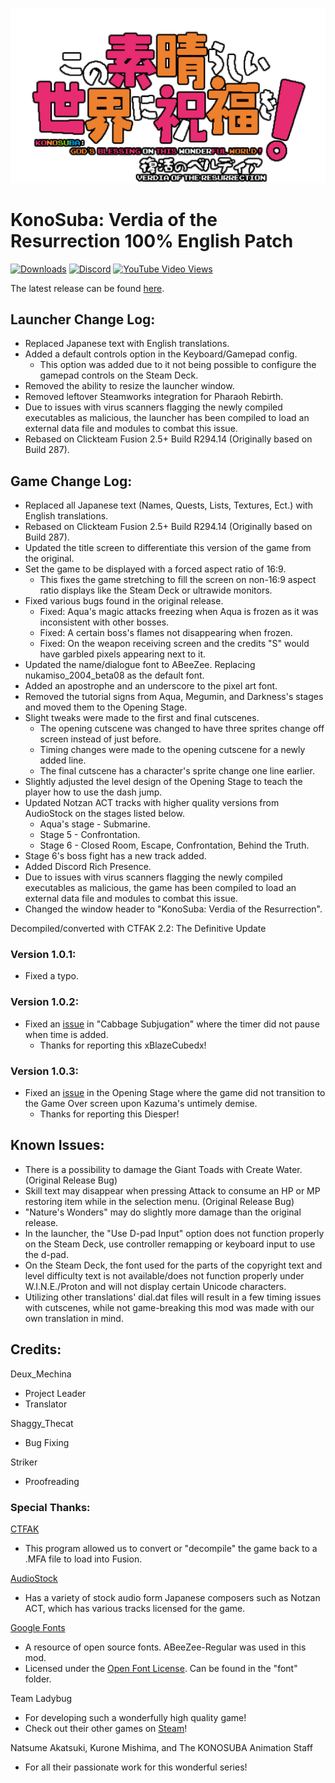 ![Logo](https://github.com/YunyunsFriends/Konosuba-Verdia-EN-Full/blob/c15937e56e6404d2c7b5bf7da0acba5da8374be7/githubassets/Logo.png)
# KonoSuba: Verdia of the Resurrection 100% English Patch
[![Downloads](https://img.shields.io/github/downloads/YunyunsFriends/Konosuba-Verdia-EN-Full/total.svg?logo=github)](https://github.com/YunyunsFriends/Konosuba-Verdia-EN-Full/releases) [![Discord](https://img.shields.io/discord/1088065217763737693?logo=discord&logoColor=%235865F2&color=%235865F2)](https://discord.gg/X2MWMUzWJ5) [![YouTube Video Views](https://img.shields.io/youtube/views/fUYvY4gCoJY)](https://www.youtube.com/watch?v=fUYvY4gCoJY)

The latest release can be found [here](https://github.com/YunyunsFriends/Konosuba-Verdia-EN-Full/releases).

## Launcher Change Log:

- Replaced Japanese text with English translations.
- Added a default controls option in the Keyboard/Gamepad config.
	- This option was added due to it not being possible to configure the gamepad controls on the Steam Deck.
- Removed the ability to resize the launcher window.
- Removed leftover Steamworks integration for Pharaoh Rebirth.
- Due to issues with virus scanners flagging the newly compiled executables as malicious, the launcher has been compiled to load an external data file and modules to combat this issue.
- Rebased on Clickteam Fusion 2.5+ Build R294.14 (Originally based on Build 287).

## Game Change Log:

- Replaced all Japanese text (Names, Quests, Lists, Textures, Ect.) with English translations.
- Rebased on Clickteam Fusion 2.5+ Build R294.14 (Originally based on Build 287).
- Updated the title screen to differentiate this version of the game from the original. 
- Set the game to be displayed with a forced aspect ratio of 16:9.
	- This fixes the game stretching to fill the screen on non-16:9 aspect ratio displays like the Steam Deck or ultrawide monitors.
- Fixed various bugs found in the original release.
	- Fixed: Aqua's magic attacks freezing when Aqua is frozen as it was inconsistent with other bosses.
	- Fixed: A certain boss's flames not disappearing when frozen.
	- Fixed: On the weapon receiving screen and the credits "S" would have garbled pixels appearing next to it.
- Updated the name/dialogue font to ABeeZee. Replacing nukamiso_2004_beta08 as the default font.
- Added an apostrophe and an underscore to the pixel art font.
- Removed the tutorial signs from Aqua, Megumin, and Darkness's stages and moved them to the Opening Stage.
- Slight tweaks were made to the first and final cutscenes.
	- The opening cutscene was changed to have three sprites change off screen instead of just before.
	- Timing changes were made to the opening cutscene for a newly added line.
	- The final cutscene has a character's sprite change one line earlier.
- Slightly adjusted the level design of the Opening Stage to teach the player how to use the dash jump.
- Updated Notzan ACT tracks with higher quality versions from AudioStock on the stages listed below.
	- Aqua's stage - Submarine.
	- Stage 5 - Confrontation.
	- Stage 6 - Closed Room, Escape, Confrontation, Behind the Truth.
- Stage 6's boss fight has a new track added.
- Added Discord Rich Presence.
- Due to issues with virus scanners flagging the newly compiled executables as malicious, the game has been compiled to load an external data file and modules to combat this issue.
- Changed the window header to "KonoSuba: Verdia of the Resurrection".

Decompiled/converted with CTFAK 2.2: The Definitive Update

### Version 1.0.1:

- Fixed a typo.

### Version 1.0.2:

- Fixed an [issue](https://github.com/YunyunsFriends/Konosuba-Verdia-EN-Full/issues/1) in "Cabbage Subjugation" where the timer did not pause when time is added.
	- Thanks for reporting this xBlazeCubedx!

### Version 1.0.3:

- Fixed an [issue](https://github.com/YunyunsFriends/Konosuba-Verdia-EN-Full/issues/2) in the Opening Stage where the game did not transition to the Game Over screen upon Kazuma's untimely demise.
	- Thanks for reporting this Diesper!

## Known Issues:

- There is a possibility to damage the Giant Toads with Create Water. (Original Release Bug)
- Skill text may disappear when pressing Attack to consume an HP or MP restoring item while in the selection menu. (Original Release Bug)
- "Nature's Wonders" may do slightly more damage than the original release.
- In the launcher, the "Use D-pad Input" option does not function properly on the Steam Deck, use controller remapping or keyboard input to use the d-pad.
- On the Steam Deck, the font used for the parts of the copyright text and level difficulty text is not available/does not function properly under W.I.N.E./Proton and will not display certain Unicode characters.
- Utilizing other translations' dial.dat files will result in a few timing issues with cutscenes, while not game-breaking this mod was made with our own translation in mind.

## Credits:

Deux_Mechina
- Project Leader
- Translator

Shaggy_Thecat
- Bug Fixing
	
Striker
- Proofreading

### Special Thanks:

[CTFAK](https://github.com/CTFAK)
- This program allowed us to convert or "decompile" the game back to a .MFA file to load into Fusion.

[AudioStock](https://audiostock.net/)
- Has a variety of stock audio form Japanese composers such as Notzan ACT, which has various tracks licensed for the game.

[Google Fonts](https://fonts.google.com/)
- A resource of open source fonts. ABeeZee-Regular was used in this mod.
- Licensed under the [Open Font License](https://openfontlicense.org/). Can be found in the "font" folder.

Team Ladybug
- For developing such a wonderfully high quality game!
- Check out their other games on [Steam](https://store.steampowered.com/search/?developer=Team%20Ladybug)!

Natsume Akatsuki, Kurone Mishima, and The KONOSUBA Animation Staff
- For all their passionate work for this wonderful series!

